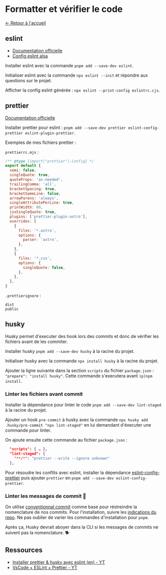 # Formatter et vérifier le code

[← Retour à l'accueil](/README.md)

## eslint

- [Documentation officielle](https://eslint.org/docs/latest/use/getting-started)
- [Config eslint alsa](https://github.com/alsacreations/eslint)

Installer eslint avec la commande `pnpm add --save-dev eslint`.

Initialiser eslint avec la commande `npx eslint --init` et répondre aux questions sur le projet.

Afficher la config eslint générée : `npx eslint --print-config eslintrc.cjs`.

## prettier

[Documentation officielle](https://prettier.io/docs/en/)

Installer prettier pour eslint : `pnpm add --save-dev prettier eslint-config-prettier eslint-plugin-prettier`.

Exemples de mes fichiers prettier :

`prettierrc.mjs` :

```js
/** @type {import("prettier").Config} */
export default {
  semi: false,
  singleQuote: true,
  quoteProps: 'as-needed',
  trailingComma: 'all',
  bracketSpacing: true,
  bracketSameLine: false,
  arrowParens: 'always',
  singleAttributePerLine: true,
  printWidth: 80,
  jsxSingleQuote: true,
  plugins: ['prettier-plugin-astro'],
  overrides: [
    {
      files: '*.astro',
      options: {
        parser: 'astro',
      },
    },
    {
      files: '*.css',
      options: {
        singleQuote: false,
      },
    },
  ],
}
```

`.prettierignore` :

```config
dist
public
```

## husky

Husky permet d'executer des hook lors des commits et donc de vérifier les fichiers avant de les commiter.

Installer husky `pnpm add --save-dev husky` à la racine du projet.

Initialiser husky avec la commande `npx install husky` à la racine du projet.

Ajouter la ligne suivante dans la section `scripts` du fichier `package.json` : `"prepare": "install husky"`. Cette commande s'executera avant `(p)npm install`.

### Linter les fichiers avant commit

Installer la dépendance pour linter le code `pnpm add --save-dev lint-staged` à la racine du projet.

Ajouter un hook `pre-commit` à husky avec la commande `npx husky add .husky/pre-commit "npx lint-staged"` en lui demandant d'éxecuter une commande pour linter.

On ajoute ensuite cette commande au fichier `package.json` :

```json
  "scripts": { … },
  "lint-staged": {
    "**/*": "prettier --write --ignore unknown"
  },
```

Pour résoudre les conflits avec eslint, installer la dépendance [eslint-config-prettier](https://github.com/prettier/eslint-config-prettier) puis ajouter `prettier` en `pnpm add --save-dev eslint-config-prettier`.

### Linter les messages de commit 🤯

On utilise [conventionnal commit](https://www.conventionalcommits.org/en/v1.0.0/) comme base pour réstreindre la nomenclature de nos commits. Pour l'installation, suivre les [indications du repo](https://github.com/conventional-changelog/commitlint/#what-is-commitlint). Ne pas oublier de varier les commandes d'installation pour `pnpm`.

Après ça, Husky devrait aboyer dans la CLI si les messages de commits ne suivent pas la nomenclature. 🐕

## Ressources

- [Installer prettier & husky avec eslint (en) - YT](https://www.youtube.com/watch?v=tmTajqVgkwI)
- [VsCode + ESLint + Prettier - YT](https://www.youtube.com/watch?v=XDlj3fWzho4)
